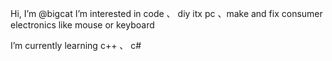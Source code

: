 Hi, I’m @bigcat
I’m interested in code 、 diy itx pc 、make and fix consumer electronics like mouse or keyboard

I’m currently learning c++ 、 c# 


<!---
subigcat/subigcat is a ✨ special ✨ repository because its `README.md` (this file) appears on your GitHub profile.
You can click the Preview link to take a look at your changes.
--->

